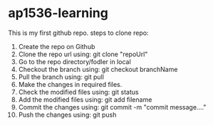 # ap1536-learning
This is my first github repo.
steps to clone repo:
 1. Create the repo on Github
 2. Clone the repo url using: git clone "repoUrl"
 3. Go to the repo directory/fodler in local
 4. Checkout the branch using: git checkout branchName
 5. Pull the branch using: git pull
 6. Make the changes in required files.
 7. Check the modified files using: git status
 8. Add the modified files using: git add filename
 9. Commit the changes using: git commit -m "commit message...."
 10. Push the changes using: git push

